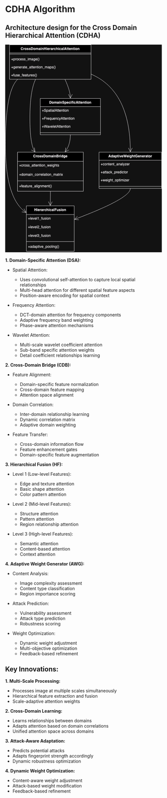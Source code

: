 # CDHA Algorithm

## Architecture design for the Cross Domain Hierarchical Attention (CDHA) 

![cdha.drawio.png](assets/cdha.drawio.png)



**1. Domain-Specific Attention (DSA):**
   - Spatial Attention:
     - Uses convolutional self-attention to capture local spatial relationships
     - Multi-head attention for different spatial feature aspects
     - Position-aware encoding for spatial context
   
   - Frequency Attention:
     - DCT-domain attention for frequency components
     - Adaptive frequency band weighting
     - Phase-aware attention mechanisms
   
   - Wavelet Attention:
     - Multi-scale wavelet coefficient attention
     - Sub-band specific attention weights
     - Detail coefficient relationships learning

**2. Cross-Domain Bridge (CDB):**
   - Feature Alignment:
     - Domain-specific feature normalization
     - Cross-domain feature mapping
     - Attention space alignment
   
   - Domain Correlation:
     - Inter-domain relationship learning
     - Dynamic correlation matrix
     - Adaptive domain weighting
   
   - Feature Transfer:
     - Cross-domain information flow
     - Feature enhancement gates
     - Domain-specific feature augmentation

**3. Hierarchical Fusion (HF):**
   - Level 1 (Low-level Features):
     - Edge and texture attention
     - Basic shape attention
     - Color pattern attention
   
   - Level 2 (Mid-level Features):
     - Structure attention
     - Pattern attention
     - Region relationship attention
   
   - Level 3 (High-level Features):
     - Semantic attention
     - Content-based attention
     - Context attention

**4. Adaptive Weight Generator (AWG):**
   - Content Analysis:
     - Image complexity assessment
     - Content type classification
     - Region importance scoring
   
   - Attack Prediction:
     - Vulnerability assessment
     - Attack type prediction
     - Robustness scoring
   
   - Weight Optimization:
     - Dynamic weight adjustment
     - Multi-objective optimization
     - Feedback-based refinement

## Key Innovations:

**1. Multi-Scale Processing:**
   - Processes image at multiple scales simultaneously
   - Hierarchical feature extraction and fusion
   - Scale-adaptive attention weights

**2. Cross-Domain Learning:**
   - Learns relationships between domains
   - Adapts attention based on domain correlations
   - Unified attention space across domains

**3. Attack-Aware Adaptation:**
   - Predicts potential attacks
   - Adapts fingerprint strength accordingly
   - Dynamic robustness optimization

**4. Dynamic Weight Optimization:**
   - Content-aware weight adjustment
   - Attack-based weight modification
   - Feedback-based refinement

